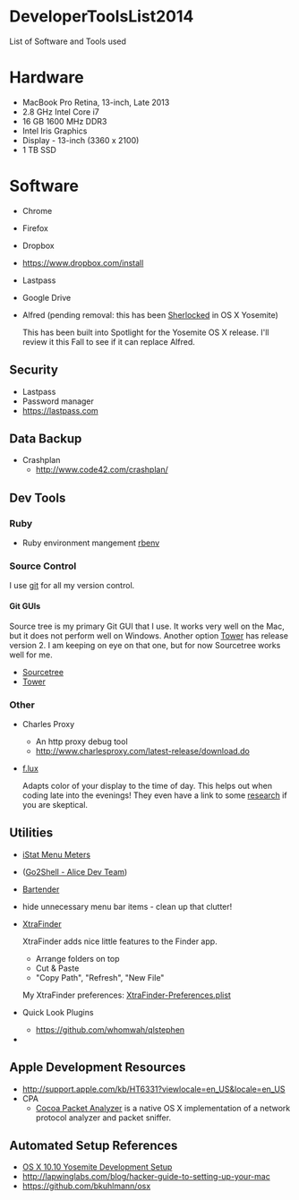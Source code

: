 DeveloperToolsList2014
======================

List of Software and Tools used

# Hardware
  * MacBook Pro Retina, 13-inch, Late 2013
  * 2.8 GHz Intel Core i7
  * 16 GB 1600 MHz DDR3
  * Intel Iris Graphics
  * Display - 13-inch (3360 x 2100)
  * 1 TB SSD 


# Software
* Chrome
* Firefox
* Dropbox
 * https://www.dropbox.com/install
* Lastpass
* Google Drive
* Alfred (pending removal: this has been [Sherlocked](http://www.urbandictionary.com/define.php?term=sherlocked) in OS X Yosemite)
  
  This has been built into Spotlight for the Yosemite OS X release. I'll review it this Fall to see if it can replace Alfred.

## Security

* Lastpass
 * Password manager
 * https://lastpass.com

## Data Backup
  * Crashplan 
    * http://www.code42.com/crashplan/


## Dev Tools


### Ruby

  * Ruby environment mangement [rbenv](https://github.com/sstephenson/rbenv)

### Source Control
I use [git](http://git-scm.com/) for all my version control.

#### Git GUIs

Source tree is my primary Git GUI that I use. It works very well on the Mac, but it does not perform well on Windows. Another option [Tower](http://www.git-tower.com/) has release version 2. I am keeping on eye on that one, but for now Sourcetree works well for me.

  * [Sourcetree](http://www.sourcetreeapp.com/)
  * [Tower](http://www.git-tower.com/)

### Other

* Charles Proxy
  * An http proxy debug tool
  * http://www.charlesproxy.com/latest-release/download.do
* [f.lux](https://justgetflux.com/)
  
  Adapts color of your display to the time of day. This helps out when coding late into the evenings! They even have a link to some [research](https://justgetflux.com/research.html) if you are skeptical.

## Utilities
* [iStat Menu Meters](http://bjango.com/mac/istatmenus/)
* (<a href="https://itunes.apple.com/us/app/go2shell/id445770608?mt=12&uo=4" target="itunes_store">Go2Shell - Alice Dev Team</a>)
* [Bartender](http://www.macbartender.com/)
 * hide unnecessary menu bar items - clean up that clutter!
* [XtraFinder](http://www.trankynam.com/xtrafinder/)
  
  XtraFinder adds nice little features to the Finder app.
    * Arrange folders on top
    * Cut & Paste
    * "Copy Path", "Refresh", "New File"
  
  My XtraFinder preferences: [XtraFinder-Preferences.plist](config-files/XtraFinder-Preferences.plist)
* Quick Look Plugins
  * https://github.com/whomwah/qlstephen

* 

## Apple Development Resources

* http://support.apple.com/kb/HT6331?viewlocale=en_US&locale=en_US
* CPA
  * [Cocoa Packet Analyzer](http://www.tastycocoabytes.com/cpa/index.php) is a native OS X implementation of a network protocol analyzer and packet sniffer.

## Automated Setup References

* [OS X 10.10 Yosemite Development Setup](http://fredkelly.net/articles/2014/10/19/developing_on_yosemite.html)
* http://lapwinglabs.com/blog/hacker-guide-to-setting-up-your-mac
* https://github.com/bkuhlmann/osx

